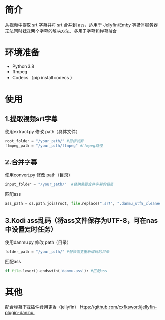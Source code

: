 # 简介
从视频中提取 srt 字幕并将 srt 合并到 ass，适用于 Jellyfin/Emby 等媒体服务器无法同时挂载两个字幕的解决方法，多用于字幕和弹幕融合
  
# 环境准备
- Python 3.8 
- ffmpeg 
- Codecs （pip install codecs ）

# 使用
## 1.提取视频srt字幕 
使用extract.py 修改 path（具体文件）
```python
root_folder = "/your_path/" #目标视频 
ffmpeg_path = "/your_path/ffmpeg" #ffmpeg路径
```
## 2.合并字幕
使用convert.py 修改 path（目录）
```python
input_folder = "/your_path/"  #替换需要合并字幕的目录
```
匹配ass
```python
ass_path = os.path.join(root, file.replace(".srt", ".danmu_utf8_cleaned.ass")) #匹配ass 
```
## 3.Kodi ass乱码（将ass文件保存为UTF-8，可在nas中设置定时任务）
使用danmu.py 修改 path（目录）
```python
folder_path = "/your_path/" #替换需要重新编码的目录
```
匹配ass
```python
if file.lower().endswith('danmu.ass'): #匹配ass  
```
# 其他
配合弹幕下载插件食用更香（jellyfin） https://github.com/cxfksword/jellyfin-plugin-danmu 
